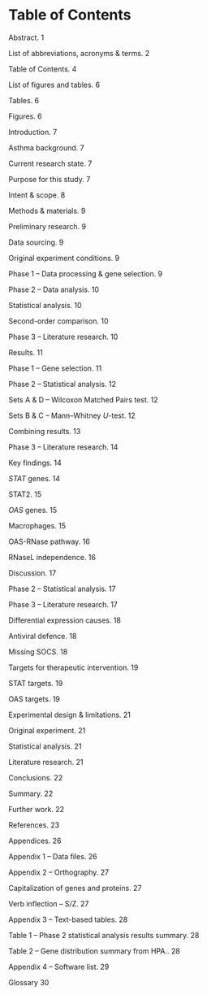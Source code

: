 # Table of Contents

Abstract. 1

List of abbreviations, acronyms & terms. 2

Table of Contents. 4

List of figures and tables. 6

Tables. 6

Figures. 6

Introduction. 7

Asthma background. 7

Current research state. 7

Purpose for this study. 7

Intent & scope. 8

Methods & materials. 9

Preliminary research. 9

Data sourcing. 9

Original experiment conditions. 9

Phase 1 – Data processing & gene selection. 9

Phase 2 – Data analysis. 10

Statistical analysis. 10

Second-order comparison. 10

Phase 3 – Literature research. 10

Results. 11

Phase 1 – Gene selection. 11

Phase 2 – Statistical analysis. 12

Sets A & D – Wilcoxon Matched Pairs test. 12

Sets B & C – Mann–Whitney _U_-test. 12

Combining results. 13

Phase 3 – Literature research. 14

Key findings. 14

_STAT_ genes. 14

STAT2. 15

_OAS_ genes. 15

Macrophages. 15

OAS-RNase pathway. 16

RNaseL independence. 16

Discussion. 17

Phase 2 – Statistical analysis. 17

Phase 3 – Literature research. 17

Differential expression causes. 18

Antiviral defence. 18

Missing SOCS. 18

Targets for therapeutic intervention. 19

STAT targets. 19

OAS targets. 19

Experimental design & limitations. 21

Original experiment. 21

Statistical analysis. 21

Literature research. 21

Conclusions. 22

Summary. 22

Further work. 22

References. 23

Appendices. 26

Appendix 1 – Data files. 26

Appendix 2 – Orthography. 27

Capitalization of genes and proteins. 27

Verb inflection – S/Z. 27

Appendix 3 – Text-based tables. 28

Table 1 – Phase 2 statistical analysis results summary. 28

Table 2 – Gene distribution summary from HPA.. 28

Appendix 4 – Software list. 29

Glossary  30

